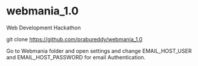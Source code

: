# webmania_1.0
Web Development Hackathon

git clone https://github.com/prabureddy/webmania_1.0


Go to Webmania folder and open settings and change EMAIL_HOST_USER and EMAIL_HOST_PASSWORD for email Authentication.


